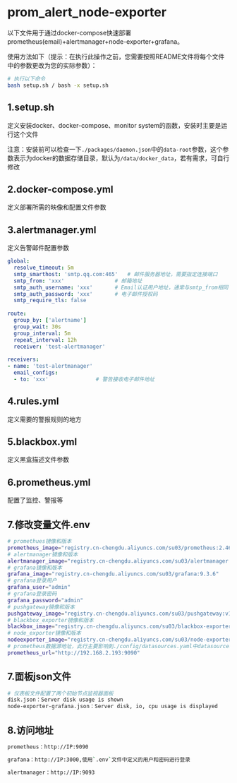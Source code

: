 # prom_alert_node-exporter

以下文件用于通过docker-compose快速部署prometheus(email)+alertmanager+node-exporter+grafana。

使用方法如下（提示：在执行此操作之前，您需要按照README文件将每个文件中的参数更改为您的实际参数）：

```bash
# 执行以下命令
bash setup.sh / bash -x setup.sh
```

## 1.setup.sh
定义安装docker、docker-compose、monitor system的函数，安装时主要是运行这个文件

注意：安装前可以检查一下`./packages/daemon.json`中的`data-root`参数，这个参数表示为docker的数据存储目录，默认为`/data/docker_data`，若有需求，可自行修改

## 2.docker-compose.yml
定义部署所需的映像和配置文件参数

## 3.alertmanager.yml
定义告警邮件配置参数

```yaml
global:
  resolve_timeout: 5m
  smtp_smarthost: 'smtp.qq.com:465'   # 邮件服务器地址，需要指定连接端口
  smtp_from: 'xxx'                # 邮箱地址
  smtp_auth_username: 'xxx'       # Email认证用户地址，通常与smtp_from相同
  smtp_auth_password: 'xxx'       # 电子邮件授权码
  smtp_require_tls: false
 
route:
  group_by: ['alertname']
  group_wait: 30s
  group_interval: 5m
  repeat_interval: 12h
  receiver: 'test-alertmanager'
 
receivers:
- name: 'test-alertmanager'
  email_configs:
  - to: 'xxx'               # 警告接收电子邮件地址
```

## 4.rules.yml
定义需要的警报规则的地方

## 5.blackbox.yml
定义黑盒描述文件参数

## 6.prometheus.yml
配置了监控、警报等

## 7.修改变量文件.env

```bash
# promethues镜像和版本
prometheus_image="registry.cn-chengdu.aliyuncs.com/su03/prometheus:2.46.0-debian-11-r5"
# alertmanager镜像和版本
alertmanager_image="registry.cn-chengdu.aliyuncs.com/su03/alertmanager:0.25.0-debian-11-r171"
# grafana镜像和版本
grafana_image="registry.cn-chengdu.aliyuncs.com/su03/grafana:9.3.6"
# grafana登录用户
grafana_user="admin"
# grafana登录密码
grafana_password="admin"
# pushgateway镜像和版本
pushgateway_image="registry.cn-chengdu.aliyuncs.com/su03/pushgateway:v1.6.2"
# blackbox_exporter镜像和版本
blackbox_image="registry.cn-chengdu.aliyuncs.com/su03/blackbox-exporter:0.25.0"
# node_exporter镜像和版本
nodeexporter_image="registry.cn-chengdu.aliyuncs.com/su03/node-exporter:1.6.1-debian-11-r8"
# prometheus数据源地址，此行主要影响到./config/datasources.yaml中datasources.url的值
prometheus_url="http://192.168.2.193:9090"
```

## 7.面板json文件

```bash
# 仪表板文件配置了两个初始节点监视器面板
disk.json：Server disk usage is shown
node-exporter-grafana.json：Server disk, io, cpu usage is displayed
```

## 8.访问地址

```bash
prometheus：http://IP:9090

grafana：http://IP:3000,使用`.env`文件中定义的用户和密码进行登录

alertmanager：http://IP:9093
```